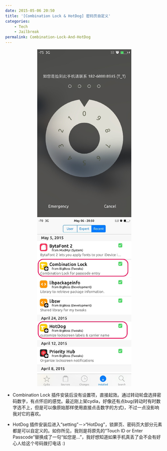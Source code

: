 ```yaml
---
date: 2015-05-06 20:50  
title: '[Combination Lock & HotDog] 密码页自定义'
categories: 
    - Tech
    - Jailbreak
permalink: Combination-Lock-And-HotDog
---
```


<center><img src="/image/62ed8609gw1eruvbdcpgdj20ku112dq6.jpg" width="300" /> <img src="/image/62ed8609gw1eruv82lkk6j20ku1127ds.jpg" width="300" /></center>

- Combination Lock 插件安装后没有设置项，直接起效。通过转动轮盘选择密码数字，有点怀旧的感觉。最近刚上架cydia，好像还有点bug(转动时有时数字选不上，但是可以像原始那样使用直接点击数字的方式)，不过一点没影响我对它的喜欢。    

- HotDog 插件安装后进入“setting”－>“HotDog”，锁屏页、密码页大部分元素都是可以自定义的。如你所见，我则是将原先的“Touch ID or Enter Passcode”替换成了一句“如您是...”，我好想知道如果手机真丢了会不会有好心人给这个号码拨打电话 :)
